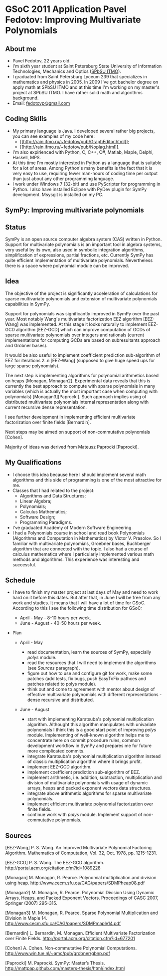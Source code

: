 GSoC 2011 Application Pavel Fedotov: Improving Multivariate Polynomials
=======================================================================

About me
--------

* Pavel Fedotov, 22 years old. 
* I'm sixth year student at Saint Petersburg State University of Information Technologies, Mechanics and Optics ([SPbSU ITMO](http://en.ifmo.ru/)). 
* I graduated from Saint Petersburg Lyceum 239 that specializes in mathematics and physics in 2005. In 2009 I've got bachelor degree on apply math at SPbSU ITMO and at this time I'm working on my master's project at SPbSU ITMO. I have rather solid math and algorithms background. 
* Email: fedotovp@gmail.com

Coding Skills
-------------

* My primary language is Java. I developed several rather big projects, you can see examples of my code here: 
   - [[http://rain.ifmo.ru/~fedotov/pub/GraphEditor.html]];  
   - [[http://rain.ifmo.ru/~fedotov/pub/Noplag.html]]. 
* I'm also expirienced with Python, C, C++, C#, Matlab, Maple, Delphi, Haskell, MPS. 
* At this time I'm mostly interested in Python as a language that is suitable for a lot of areas. Among Python's many benefits is the fact that it is very easy to use, requiring fewer man-hours of coding time per output than just about any other programming language.
* I work under Windows 7 (32-bit) and use PyScripter for programming in Python. I also have installed Eclipse with PyDev plugin for SymPy development. Msysgit is installed on my PC. 

SymPy: Improving multivariate polynomials
-----------------------------------------

## Status

SymPy is an open source computer algebra system (CAS) written in Python. Support for multivariate polynomials is an important tool in algebra systems, very useful by its own, also used in symbolic integration algorithms, simplification of expressions, partial fractions, etc. Currently SymPy has quite efficient implementation of multivariate polynomials. Nevertheless there is a space where polynomial module can be improved. 

## Idea

The objective of the project is significantly acceleration of calculations for sparse multivariate polynomials and extension of multivariate polynomials capabilities in SymPy.

Support for polynomials was significantly improved in SymPy over the past year. Most notably Wang's multivariate factorization EEZ algorithm [EEZ-Wang] was implemented. At this stage it looks naturally to implement EEZ-GCD algorithm [EEZ-GCD] which can improve computation of GCDs of sparse multivariate polynomials over integers and rationals (current implementations for computing GCDs are based on subresultants approach and Gröbner bases).

It would be also useful to implement coefficient prediction sub-algorithm of EEZ for iterations 2..n [EEZ-Wang] (supposed to give huge speed ups for large sparse polynomials).

The next step is implementing algorithms for polynomial arithmetics based on heaps [Monagan, Monagan2]. Experimental data reveals that this is currently the best approach to compute with sparse polynomials in many variables (which is actually the most important case when computing with polynomials) [Monagan3][Paprocki]. Such approach implies using of distributed multivariate polynomials internal representation along with current recursive dense representation.

I see further development in implementing efficient multivariate factorization over finite fields [Bernardin].

Next steps may be aimed on support of non-commutative polynomials [Cohen].

Majority of ideas was derived from Mateusz Paprocki [Paprocki]. 

## My Qualifications

* I choose this idea because here I should implement several math algorithms and this side of programming is one of the most attractive for me. 
* Classes that I had related to the project: 
    - Algorithms and Data Structures;
    - Linear Algebra;
    - Polynomials;
    - Calculus Mathematics;
    - Software Design;
    - Programming Paradigms. 
* I've graduated Academy of Modern Software Engineering. 
* I had a Polynomials course in school and read book Polynomials (Algorithms and Computation in Mathematics) by Victor V. Prasolov. So I familiar with multivariate polynomials, Groebner bases, Buchberger algorithm that are connected with the topic. I also had a course of calculus mathematics where I particularly implemented various math methods and algorithms. This experience was interesting and successful.

## Schedule

* I have to finish my master project at last days of May and need to work hard on it before this dates. But after that, in June I will be free from any work and studies. It means that I will have a lot of time for GSoC. 
According to this I see the following time distribution for GSoC: 
    - April - May - 8-10 hours per week. 
    - June  - August - 40-50 hours per week. 

* Plan 
    * April - May 
        - read documentation, learn the sources of SymPy, especially _polys_ module. 
        - read the resources that I will need to implement the algorithms (see _Sources_ paragraph). 
        - figure out how to use and configure git for work, make some patches (add tests, fix bugs, push EasyToFix pathces and patches related to polys module).
        - think out and come to agreement with mentor about design of effective multivariate polynomials with different representations - dense recursive and distributed. 

    * June - August
        - start with implementing Karatsuba's polynomial multiplication algorithm. Althought this algorithm manipulates with univariate polynomials I think this is a good start point of improving _polys_ module. Implementing of well-known algorithm helps me to concentrate here on commit procedure rules, common development workflow in SymPy and prepares me for future more complicated commits. 
        - integrate Karatsuba's polynomial multiplication algorithm instead of classic multiplication algorithm where it brings profit. 
        - implement EEZ-GCD algorithm. 
        - implement coefficient prediction sub-algorithm of EEZ. 
        - implement arithmetic, i.e. addition, subtraction, multiplication and division of multivariate polynomials with usage of dynamic arrays, heaps and packed exponent vectors data structures. 
        - integrate above arithmetic algorithms for sparse multivariate polynomials. 
        - implement efficient multivariate polynomial factorization over finite fields. 
        - continue work with _polys_ module. Implement support of non-commutative polynomials. 

## Sources

[EEZ-Wang] P. S. Wang. An Improved Multivariate Polynomial Factoring Algorithm. Mathematics of Computation, Vol. 32, Oct. 1978, pp. 1215-1231. 

[EEZ-GCD] P. S. Wang. The EEZ-GCD algorithm. http://portal.acm.org/citation.cfm?id=1089228

[Monagan] M. Monagan, R. Pearce. Polynomial multiplication and division using heap. http://www.cecm.sfu.ca/CAG/papers/SDMPheap08.pdf

[Monagan2] M. Monagan, R. Pearce. Polynomial Division Using Dynamic Arrays, Heaps, and Packed Exponent Vectors. Proceedings of CASC 2007, Springer (2007) 295-315.

[Monagan3] M. Monagan, R. Pearce. Sparse Polynomial Multiplication and Division in Maple 14. http://www.cecm.sfu.ca/CAG/papers/SDMPmaple14.pdf

[Bernardin] L. Bernardin, M. Monagan. Efficient Multivariate Factorization over Finite Fields. http://portal.acm.org/citation.cfm?id=677201

[Cohen] A. Cohen. Non-commutative Polynomial Computations. http://www.win.tue.nl/~amc/pub/grobner/gbnp.pdf

[Paprocki] M. Paprocki. SymPy: Master’s Thesis. http://mattpap.github.com/masters-thesis/html/index.html
